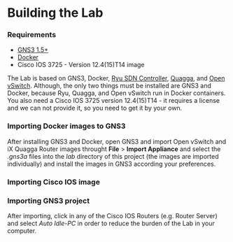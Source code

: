 # Building the Lab

### Requirements

* [GNS3 1.5+](https://www.gns3.com)
* [Docker](https://www.docker.com/)
* Cisco IOS 3725 - Version 12.4(15)T14 image

The Lab is based on GNS3, Docker, [Ryu SDN Controller](https://osrg.github.io/ryu/), [Quagga](http://www.nongnu.org/quagga/), and [Open vSwitch](http://openvswitch.org/). Although, the only two things must be installed are GNS3 and Docker, because Ryu, Quagga, and Open vSwitch run in Docker containers. You also need a Cisco IOS 3725 version 12.4(15)T14 - it requires a license and we can not provide it, so you need to get it by your own.

### Importing Docker images to GNS3

After installing GNS3 and Docker, open GNS3 and import Open vSwitch and iX Quagga Router images throught __File__ > __Import Appliance__ and select the _.gns3a_ files into the _lab_ directory of this project (the images are imported individually) and install the images in GNS3 according your preferences.


### Importing Cisco IOS image

### Importing GNS3 project


After importing, click in any of the Cisco IOS Routers (e.g. Router Server) and select _Auto Idle-PC_ in order to reduce the burden of the Lab in your computer. 
